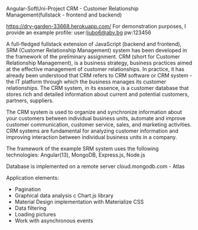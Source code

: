 Angular-SoftUni-Project CRM - Customer Relationship Management(fullstack - frontend and backend)

https://dry-garden-33668.herokuapp.com/ For demonstration purposes, I provide an example profile: user:ljubo6@abv.bg pw:123456

A full-fledged fullstack extension of JavaScript (backend and frontend), SRM (Customer Relationship Management) system has been developed in the framework of the preliminary assignment. CRM (short for Customer Relationship Management), is a business strategy, business practices aimed at the effective management of customer relationships. In practice, it has already been understood that CRM refers to CRM software or CRM system - the IT platform through which the business manages its customer relationships. The CRM system, in its essence, is a customer database that stores rich and detailed information about current and potential customers, partners, suppliers.

The CRM system is used to organize and synchronize information about your customers between individual business units, automate and improve customer communication, customer service, sales, and marketing activities. CRM systems are fundamental for analyzing customer information and improving interaction between individual business units in a company.

The framework of the example SRM system uses the following technologies: Angular(13), MongoDB, Express.js, Node.js

Database is implemented on a remote server cloud.mongodb.com - Atlas

Application elements:

* Pagination
* Graphical data analysis c Chart.js library
* Material Design implementation with Materialize CSS
* Data filtering
* Loading pictures
* Work with asynchronous events


